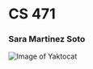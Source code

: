 # CS 471 
### Sara Martinez Soto
![Image of Yaktocat](https://octodex.github.com/images/yaktocat.png)
